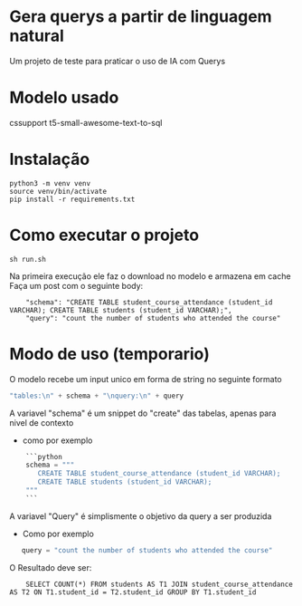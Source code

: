 # Gera querys a partir de linguagem natural
Um projeto de teste para praticar o uso de IA com Querys

# Modelo usado
  cssupport t5-small-awesome-text-to-sql 

# Instalação
``` shell
python3 -m venv venv
source venv/bin/activate
pip install -r requirements.txt
```

# Como executar o projeto
``` shell
sh run.sh
```
Na primeira execução ele faz o download no modelo
e armazena em cache
Faça um post com o seguinte body:
```
    "schema": "CREATE TABLE student_course_attendance (student_id VARCHAR); CREATE TABLE students (student_id VARCHAR);",
    "query": "count the number of students who attended the course"
```


# Modo de uso (temporario)
 O modelo recebe um input unico em forma de string no seguinte formato
 ```c
 "tables:\n" + schema + "\nquery:\n" + query
 ```
 A variavel "schema" é um snippet do "create" das tabelas, apenas para nivel de contexto
 - como por exemplo
 ```python
     ```python
     schema = """
        CREATE TABLE student_course_attendance (student_id VARCHAR); 
        CREATE TABLE students (student_id VARCHAR);
     """
     ```
 ```
 A variavel "Query" é simplismente o objetivo da query a ser produzida
 - Como por exemplo
 ```python
    query = "count the number of students who attended the course"
```
O Resultado deve ser:
``` shell
    SELECT COUNT(*) FROM students AS T1 JOIN student_course_attendance AS T2 ON T1.student_id = T2.student_id GROUP BY T1.student_id
```
